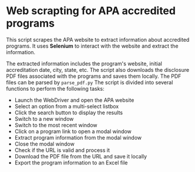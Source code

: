 # Web scrapting for APA accredited programs


This script scrapes the APA website to extract information about accredited programs.
It uses **Selenium** to interact with the website and extract the information.

The extracted information includes the program's website, initial accreditation date, city, state, etc.
The script also downloads the disclosure PDF files associated with the programs and saves them locally.
The PDF files can be parsed by `parse_pdf.py`
The script is divided into several functions to perform the following tasks:
- Launch the WebDriver and open the APA website
- Select an option from a multi-select listbox
- Click the search button to display the results
- Switch to a new window
- Switch to the most recent window
- Click on a program link to open a modal window
- Extract program information from the modal window
- Close the modal window
- Check if the URL is valid and process it
- Download the PDF file from the URL and save it locally
- Export the program information to an Excel file